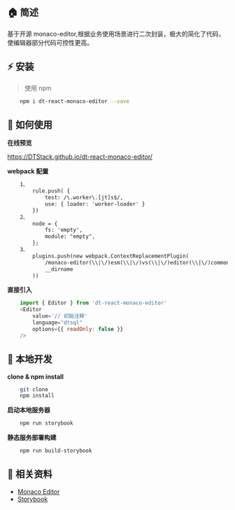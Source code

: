 ## :house: 简述
基于开源 monaco-editor,根据业务使用场景进行二次封装，极大的简化了代码，使编辑器部分代码可控性更高。
## :zap: 安装
> 使用 npm
```bash
    npm i dt-react-monaco-editor --save
```
## :book: 如何使用
**在线预览**

https://DTStack.github.io/dt-react-monaco-editor/

**webpack 配置**
```diff
    1、
        rule.push( {
            test: /\.worker\.[jt]s$/,
            use: { loader: 'worker-loader' }
        })
    2、
        node = {
            fs: 'empty',
            module: "empty",
        };
    3、
        plugins.push(new webpack.ContextReplacementPlugin(
            /monaco-editor(\\|\/)esm(\\|\/)vs(\\|\/)editor(\\|\/)common(\\|\/)services/,
            __dirname
        ))

```
**直接引入**
```js
    import { Editor } from 'dt-react-monaco-editor'
    <Editor
        value='// 初始注释'
        language="dtsql"
        options={{ readOnly: false }}
    />
```
## :wrench: 本地开发
**clone & npm install**
```bash
    git clone 
    npm install
```
**启动本地服务器**
```bash
    npm run storybook
```

**静态服务部署构建**
```bash
    npm run build-storybook
```

## :blue_book: 相关资料
* [Monaco Editor](https://microsoft.github.io/monaco-editor/)
* [Storybook](https://storybook.js.org/)




